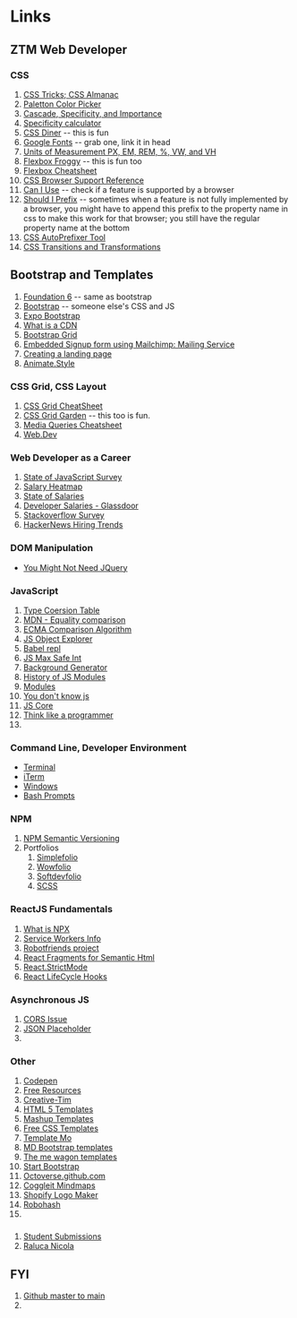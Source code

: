 # Links


## ZTM Web Developer

### CSS 

1. [CSS Tricks; CSS Almanac](https://css-tricks.com/almanac/)
2. [Paletton Color Picker](http://paletton.com/)
3. [Cascade, Specificity, and Importance](https://developer.mozilla.org/en-US/docs/Learn/CSS/Building_blocks/Cascade_and_inheritance)
4. [Specificity calculator](https://specificity.keegan.st/)
5. [CSS Diner](https://css-diner.netlify.app/#) -- this is fun
6. [Google Fonts](https://fonts.google.com/) -- grab one, link it in head
7. [Units of Measurement PX, EM, REM, %, VW, and VH](https://elementor.com/help/whats-the-difference-between-px-em-rem-vw-and-vh/)
8. [Flexbox Froggy](https://flexboxfroggy.com/) -- this is fun too
9. [Flexbox Cheatsheet](https://darekkay.com/dev/flexbox-cheatsheet.html)
10. [CSS Browser Support Reference](https://www.w3schools.com/cssref/css3_browsersupport.asp)
11. [Can I Use](https://caniuse.com/) -- check if a feature is supported by a browser
12. [Should I Prefix](http://shouldiprefix.com/) -- sometimes when a feature is not fully implemented by a browser, you might have to append this prefix to the property name in css to make this work for that browser; you still have the regular property name at the bottom
13. [CSS AutoPrefixer Tool](https://autoprefixer.github.io/)
14. [CSS Transitions and Transformations](https://thoughtbot.com/blog/transitions-and-transforms)


## Bootstrap and Templates

1. [Foundation 6](https://get.foundation/index.html) -- same as bootstrap
2. [Bootstrap](https://getbootstrap.com/) -- someone else's CSS and JS
3. [Expo Bootstrap](https://expo.getbootstrap.com/)
4. [What is a CDN](https://www.cloudflare.com/learning/cdn/what-is-a-cdn/)
5. [Bootstrap Grid](https://getbootstrap.com/docs/5.3/layout/grid/)
6. [Embedded Signup form using Mailchimp: Mailing Service](https://mailchimp.com/en/help/add-a-signup-form-to-your-website/)
7. [Creating a landing page](https://mailchimp.com/help/create-a-landing-page/)
8. [Animate.Style](https://animate.style/)


### CSS Grid, CSS Layout

1. [CSS Grid CheatSheet](http://grid.malven.co/)
2. [CSS Grid Garden](http://cssgridgarden.com/) -- this too is fun.
3. [Media Queries Cheatsheet](https://css-tricks.com/snippets/css/media-queries-for-standard-devices/)
4. [Web.Dev](https://web.dev/learn/css/)


### Web Developer as a Career

1. [State of JavaScript Survey](https://stateofjs.com/en-US)
2. [Salary Heatmap](https://www.levels.fyi/heatmap/)
3. [State of Salaries](https://www.dice.com/technologists/ebooks/tech-salary-report/salary-trends.html)
4. [Developer Salaries - Glassdoor](https://www.glassdoor.com/Salaries/index.htm)
5. [Stackoverflow Survey](https://insights.stackoverflow.com/survey/)
6. [HackerNews Hiring Trends](https://www.hntrends.com/)

### DOM Manipulation

- [You Might Not Need JQuery](https://youmightnotneedjquery.com/)


### JavaScript

1. [Type Coersion Table](https://dorey.github.io/JavaScript-Equality-Table/)
2. [MDN - Equality comparison](https://developer.mozilla.org/en-US/docs/Web/JavaScript/Equality_comparisons_and_sameness)
3. [ECMA Comparison Algorithm](https://www.ecma-international.org/ecma-262/5.1/#sec-11.9.3)
4. [JS Object Explorer](https://objectexplorer.netlify.app/)
5. [Babel repl](https://babeljs.io/repl/)
6. [JS Max Safe Int](https://stackoverflow.com/questions/307179/what-is-javascripts-highest-integer-value-that-a-number-can-go-to-without-losin)
7. [Background Generator](https://github.com/aneagoie/background-generator)
8. [History of JS Modules](https://medium.com/sungthecoder/javascript-module-module-loader-module-bundler-es6-module-confused-yet-6343510e7bde)
9. [Modules](https://hacks.mozilla.org/2018/03/es-modules-a-cartoon-deep-dive/)
10. [You don't know js](https://github.com/getify/You-Dont-Know-JS)
11. [JS Core](http://dmitrysoshnikov.com/ecmascript/javascript-the-core-2nd-edition/)
12. [Think like a programmer](https://medium.freecodecamp.org/how-to-think-like-a-programmer-lessons-in-problem-solving-d1d8bf1de7d2)
13. 

### Command Line, Developer Environment

- [Terminal](https://osxdaily.com/2013/02/05/improve-terminal-appearance-mac-os-x/)
- [iTerm](http://sourabhbajaj.com/mac-setup/iTerm/README.html)
- [Windows](https://learn.microsoft.com/en-us/windows/terminal/tutorials/custom-prompt-setup)
- [Bash Prompts](https://www.maketecheasier.com/8-useful-and-interesting-bash-prompts/)

### NPM 

1. [NPM Semantic Versioning](https://semver.npmjs.com/)
2. Portfolios
   1. [Simplefolio](https://github.com/zero-to-mastery/simplefolio)
   2. [Wowfolio](https://github.com/rammcodes/wowfolio)
   3. [Softdevfolio](https://github.com/SixFiveProjects/softdevfolio)
   4. [SCSS](https://stackoverflow.com/questions/46400443/what-is-the-difference-between-css-and-scss)


### ReactJS Fundamentals

1. [What is NPX](https://medium.com/@maybekatz/introducing-npx-an-npm-package-runner-55f7d4bd282b)
2. [Service Workers Info](https://developers.google.com/web/fundamentals/primers/service-workers/)
3. [Robotfriends project](https://github.com/aneagoie/robofriends)
4. [React Fragments for Semantic Html](https://blog.logrocket.com/rendering-sibling-elements-react-fragments/)
5. [React.StrictMode](https://react.dev/reference/react/StrictMode)
6. [React LifeCycle Hooks](https://projects.wojtekmaj.pl/react-lifecycle-methods-diagram/)


### Asynchronous JS 

1. [CORS Issue](https://medium.com/@dtkatz/3-ways-to-fix-the-cors-error-and-how-access-control-allow-origin-works-d97d55946d9#:~:text=Why%20was%20the%20CORS%20error,%3A%20cross%2Dsite%20request%20forgery.)
2. [JSON Placeholder]('https://jsonplaceholder.typicode.com/users')
3. 

### Other 

1. [Codepen](https://codepen.io/)
2. [Free Resources](https://zerotomastery.io/resources/)
3. [Creative-Tim](https://www.creative-tim.com/)
4. [HTML 5 Templates](https://html5up.net/)
5. [Mashup Templates](https://themewagon.com/author/mashuptemplate/)
6. [Free CSS Templates](https://www.free-css.com/free-css-templates)
7. [Template Mo](https://templatemo.com/page/1)
8. [MD Bootstrap templates](https://mdbootstrap.com/freebies/)
9. [The me wagon templates](https://themewagon.com/author/mashuptemplate/)
10. [Start Bootstrap](https://startbootstrap.com/templates/)
11. [Octoverse.github.com](https://octoverse.github.com/)
12. [Coggleit Mindmaps](https://coggle.it)
13. [Shopify Logo Maker](https://www.shopify.com/tools/logo-maker)
14. [Robohash](https://robohash.org/)
15. 


### 

1. [Student Submissions](https://github.com/zero-to-mastery/Coding_Challenge-8)
2. [Raluca Nicola](https://raluca-nicola.net/)


## FYI

1. [Github master to main](https://github.com/github/renaming)
2. 